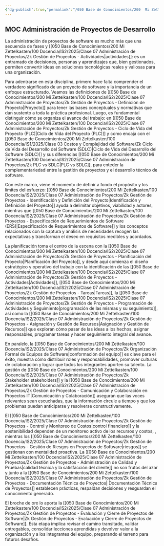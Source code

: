 ```yaml
---
{"dg-publish":true,"permalink":"/050 Base de Conocimientos/200  Mi Zettelkasten/100 Docencia/IS2/2025/Clase 07 Administración de Proyectos/Zk !MOC Administración de Proyectos de Desarrollo de Software/","tags":["definir"]}
---
```


## MOC Administración de Proyectos de Desarrollo

La administración de proyectos de software es mucho más que una secuencia de fases y [[050 Base de Conocimientos/200  Mi Zettelkasten/100 Docencia/IS2/2025/Clase 07 Administración de Proyectos/Zk Gestión de Proyectos - Actividades\|actividades]]: es un entramado de decisiones, personas y aprendizajes que, bien gestionados, permiten convertir ideas en soluciones tecnológicas reales y valiosas para una organización.

Para adentrarse en esta disciplina, primero hace falta comprender el verdadero significado de un proyecto de software y la importancia de un enfoque estructurado. Veamos las definiciones de  [[050 Base de Conocimientos/200  Mi Zettelkasten/100 Docencia/IS2/2025/Clase 07 Administración de Proyectos/Zk Gestión de Proyectos - Definición de Proyecto\|Proyecto]] para tener las bases conceptuales y normativas que dan sustento a toda la práctica profesional. Luego, es fundamental distinguir cómo se organiza el avance del trabajo: en [[050 Base de Conocimientos/200  Mi Zettelkasten/100 Docencia/IS2/2025/Clase 07 Administración de Proyectos/Zk Gestión de Proyectos - Ciclo de Vida del Proyecto (PLC)\|Ciclo de Vida del Proyecto (PLC)]] y como encaja con el [[050 Base de Conocimientos/200  Mi Zettelkasten/100 Docencia/IS1/2025/Clase 03 Costos y Complejidad del Software/Zk Ciclo de Vida del Desarrollo del Software (SDLC)\|Ciclo de Vida del Desarrollo del Software (SDLC)]] y sus diferencias [[050 Base de Conocimientos/200  Mi Zettelkasten/100 Docencia/IS2/2025/Clase 07 Administración de Proyectos/Zk PLC vs SDLC\|PLC vs SDLC]], para enteder la complementariedad entre la gestión de proyectos y el desarrollo técnico de software.

Con este marco, viene el momento de definir a fondo el propósito y los límites del esfuerzo: [[050 Base de Conocimientos/200  Mi Zettelkasten/100 Docencia/IS2/2025/Clase 07 Administración de Proyectos/Zk Gestión de Proyectos - Identificación y Definición del Proyecto\|Identificación y Definición del Proyecto]] ayuda a delimitar objetivos, viabilidad y actores, mientras que [[050 Base de Conocimientos/200  Mi Zettelkasten/100 Docencia/IS2/2025/Clase 07 Administración de Proyectos/Zk Gestión de Proyectos - Especificación de Requerimientos de Software (ERS)\|Especificación de Requerimientos de Software]] y los conceptos relacionados con la captura y análisis de necesidades recogen las expectativas y transforman el deseo en requisitos medibles y acordados.

La planificación toma el centro de la escena con la [[050 Base de Conocimientos/200  Mi Zettelkasten/100 Docencia/IS2/2025/Clase 07 Administración de Proyectos/Zk Gestión de Proyectos - Planificación del Proyecto\|Planificación del Proyecto]], y desde aquí comienza el diseño estratégico y operativo del trabajo con la identificación de las [[050 Base de Conocimientos/200  Mi Zettelkasten/100 Docencia/IS2/2025/Clase 07 Administración de Proyectos/Zk Gestión de Proyectos - Actividades\|Actividades]], [[050 Base de Conocimientos/200  Mi Zettelkasten/100 Docencia/IS2/2025/Clase 07 Administración de Proyectos/Zk Gestión de Proyectos - Tareas\|Tareas]], la [[050 Base de Conocimientos/200  Mi Zettelkasten/100 Docencia/IS2/2025/Clase 07 Administración de Proyectos/Zk Gestión de Proyectos - Programación de Actividades y Seguimiento\|programación de las mismas y su seguimiento]], así como la [[050 Base de Conocimientos/200  Mi Zettelkasten/100 Docencia/IS2/2025/Clase 07 Administración de Proyectos/Zk Gestión de Proyectos - Asignación y Gestión de Recursos\|Asignación y Gestión de Recursos]] que exploran cómo pasar de las ideas a los hechos, asignar responsables, programar tareas y hacer seguimiento integral del avance.

En paralelo, la [[050 Base de Conocimientos/200  Mi Zettelkasten/100 Docencia/IS2/2025/Clase 07 Administración de Proyectos/Zk Organización Formal de Equipos de Software\|conformación del equipo]] es clave para el éxito, muestra cómo distribuir roles y responsabilidades, promover culturas de colaboración y lograr que todos los integrantes aporten su talento. La gestión de [[050 Base de Conocimientos/200  Mi Zettelkasten/100 Docencia/IS2/2025/Clase 07 Administración de Proyectos/Zk Stakeholder\|stakeholders]] y la [[050 Base de Conocimientos/200  Mi Zettelkasten/100 Docencia/IS2/2025/Clase 07 Administración de Proyectos/Zk Gestión de Proyectos - Comunicación y Colaboración en Proyectos IT\|Comunicación y Colaboración]] aseguran que las voces relevantes sean escuchadas, que la información circule a tiempo y que los problemas puedan anticiparse y resolverse constructivamente.

El [[050 Base de Conocimientos/200  Mi Zettelkasten/100 Docencia/IS2/2025/Clase 07 Administración de Proyectos/Zk Gestión de Proyectos - Control y Monitoreo de Costos\|control financiero]] y la sostenibilidad dependen de un monitoreo activo de los recursos y costos, , mientras los [[050 Base de Conocimientos/200  Mi Zettelkasten/100 Docencia/IS2/2025/Clase 07 Administración de Proyectos/Zk Gestión de Proyectos - Gestión de Riesgos en Proyectos de Software\|riesgos]] se gestionan con mentalidad proactiva. La [[050 Base de Conocimientos/200  Mi Zettelkasten/100 Docencia/IS2/2025/Clase 07 Administración de Proyectos/Zk Gestión de Proyectos - Administración de Calidad y Pruebas\|calidad técnica y la satisfacción del cliente]] no son frutos del azar y junto a la [[050 Base de Conocimientos/200  Mi Zettelkasten/100 Docencia/IS2/2025/Clase 07 Administración de Proyectos/Zk Gestión de Proyectos - Documentación Técnica de Proyectos\| Documentación Técnica de Proyectos]] establecen prácticas, respaldan decisiones y resguardan el conocimiento generado.

El broche de oro lo aporta la [[050 Base de Conocimientos/200  Mi Zettelkasten/100 Docencia/IS2/2025/Clase 07 Administración de Proyectos/Zk Gestión de Proyectos - Evaluación y Cierre de Proyectos de Software\|Zk Gestión de Proyectos - Evaluación y Cierre de Proyectos de Software]]. Esta etapa implica revisar el camino transitado, validar entregables, consolidar lecciones aprendidas y devolver valor a la organización y a los integrantes del equipo, preparando el terreno para futuros desafíos.
